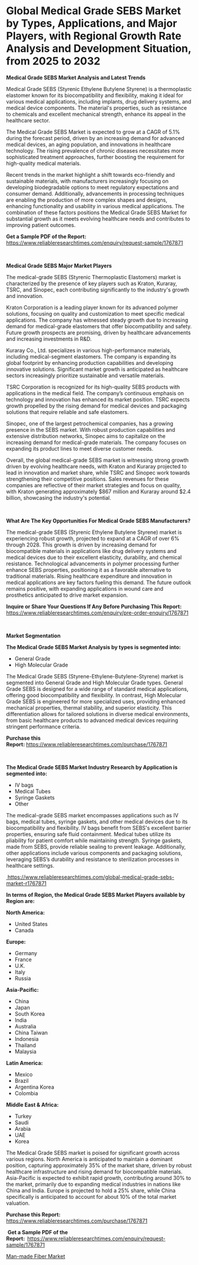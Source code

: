 <p><h1>Global Medical Grade SEBS Market by Types, Applications, and Major Players, with Regional Growth Rate Analysis and Development Situation, from 2025 to 2032</h1></p><p><strong>Medical Grade SEBS Market Analysis and Latest Trends</strong></p>
<p><p>Medical Grade SEBS (Styrenic Ethylene Butylene Styrene) is a thermoplastic elastomer known for its biocompatibility and flexibility, making it ideal for various medical applications, including implants, drug delivery systems, and medical device components. The material's properties, such as resistance to chemicals and excellent mechanical strength, enhance its appeal in the healthcare sector.</p><p>The Medical Grade SEBS Market is expected to grow at a CAGR of 5.1% during the forecast period, driven by an increasing demand for advanced medical devices, an aging population, and innovations in healthcare technology. The rising prevalence of chronic diseases necessitates more sophisticated treatment approaches, further boosting the requirement for high-quality medical materials.</p><p>Recent trends in the market highlight a shift towards eco-friendly and sustainable materials, with manufacturers increasingly focusing on developing biodegradable options to meet regulatory expectations and consumer demand. Additionally, advancements in processing techniques are enabling the production of more complex shapes and designs, enhancing functionality and usability in various medical applications. The combination of these factors positions the Medical Grade SEBS Market for substantial growth as it meets evolving healthcare needs and contributes to improving patient outcomes.</p></p>
<p><strong>Get a Sample PDF of the Report:&nbsp;</strong> <a href="https://www.reliableresearchtimes.com/enquiry/request-sample/1767871?utm_campaign=1558&utm_medium=2&utm_source=Github&utm_content=ia&utm_term=02022025&utm_id=medical-grade-sebs">https://www.reliableresearchtimes.com/enquiry/request-sample/1767871</a></p>
<p>&nbsp;</p>
<p><strong>Medical Grade SEBS Major Market Players</strong></p>
<p><p>The medical-grade SEBS (Styrenic Thermoplastic Elastomers) market is characterized by the presence of key players such as Kraton, Kuraray, TSRC, and Sinopec, each contributing significantly to the industry's growth and innovation. </p><p>Kraton Corporation is a leading player known for its advanced polymer solutions, focusing on quality and customization to meet specific medical applications. The company has witnessed steady growth due to increasing demand for medical-grade elastomers that offer biocompatibility and safety. Future growth prospects are promising, driven by healthcare advancements and increasing investments in R&D.</p><p>Kuraray Co., Ltd. specializes in various high-performance materials, including medical-segment elastomers. The company is expanding its global footprint by enhancing production capabilities and developing innovative solutions. Significant market growth is anticipated as healthcare sectors increasingly prioritize sustainable and versatile materials.</p><p>TSRC Corporation is recognized for its high-quality SEBS products with applications in the medical field. The company’s continuous emphasis on technology and innovation has enhanced its market position. TSRC expects growth propelled by the rising demand for medical devices and packaging solutions that require reliable and safe elastomers.</p><p>Sinopec, one of the largest petrochemical companies, has a growing presence in the SEBS market. With robust production capabilities and extensive distribution networks, Sinopec aims to capitalize on the increasing demand for medical-grade materials. The company focuses on expanding its product lines to meet diverse customer needs.</p><p>Overall, the global medical-grade SEBS market is witnessing strong growth driven by evolving healthcare needs, with Kraton and Kuraray projected to lead in innovation and market share, while TSRC and Sinopec work towards strengthening their competitive positions. Sales revenues for these companies are reflective of their market strategies and focus on quality, with Kraton generating approximately $867 million and Kuraray around $2.4 billion, showcasing the industry's potential.</p></p>
<p>&nbsp;</p>
<p><strong>What Are The Key Opportunities For Medical Grade SEBS Manufacturers?</strong></p>
<p><p>The medical-grade SEBS (Styrenic Ethylene Butylene Styrene) market is experiencing robust growth, projected to expand at a CAGR of over 6% through 2028. This growth is driven by increasing demand for biocompatible materials in applications like drug delivery systems and medical devices due to their excellent elasticity, durability, and chemical resistance. Technological advancements in polymer processing further enhance SEBS properties, positioning it as a favorable alternative to traditional materials. Rising healthcare expenditure and innovation in medical applications are key factors fueling this demand. The future outlook remains positive, with expanding applications in wound care and prosthetics anticipated to drive market expansion.</p></p>
<p><strong>Inquire or Share Your Questions If Any Before Purchasing This Report:</strong> <a href="https://www.reliableresearchtimes.com/enquiry/pre-order-enquiry/1767871?utm_campaign=1558&utm_medium=2&utm_source=Github&utm_content=ia&utm_term=02022025&utm_id=medical-grade-sebs">https://www.reliableresearchtimes.com/enquiry/pre-order-enquiry/1767871</a></p>
<p>&nbsp;</p>
<p><strong>Market Segmentation</strong></p>
<p><strong>The Medical Grade SEBS Market Analysis by types is segmented into:</strong></p>
<p><ul><li>General Grade</li><li>High Molecular Grade</li></ul></p>
<p><p>The Medical Grade SEBS (Styrene-Ethylene-Butylene-Styrene) market is segmented into General Grade and High Molecular Grade types. General Grade SEBS is designed for a wide range of standard medical applications, offering good biocompatibility and flexibility. In contrast, High Molecular Grade SEBS is engineered for more specialized uses, providing enhanced mechanical properties, thermal stability, and superior elasticity. This differentiation allows for tailored solutions in diverse medical environments, from basic healthcare products to advanced medical devices requiring stringent performance criteria.</p></p>
<p><strong>Purchase this Report:&nbsp;</strong><a href="https://www.reliableresearchtimes.com/purchase/1767871?utm_campaign=1558&utm_medium=2&utm_source=Github&utm_content=ia&utm_term=02022025&utm_id=medical-grade-sebs">https://www.reliableresearchtimes.com/purchase/1767871</a></p>
<p>&nbsp;</p>
<p><strong>The Medical Grade SEBS Market Industry Research by Application is segmented into:</strong></p>
<p><ul><li>IV bags</li><li>Medical Tubes</li><li>Syringe Gaskets</li><li>Other</li></ul></p>
<p><p>The medical-grade SEBS market encompasses applications such as IV bags, medical tubes, syringe gaskets, and other medical devices due to its biocompatibility and flexibility. IV bags benefit from SEBS's excellent barrier properties, ensuring safe fluid containment. Medical tubes utilize its pliability for patient comfort while maintaining strength. Syringe gaskets, made from SEBS, provide reliable sealing to prevent leakage. Additionally, other applications include various components and packaging solutions, leveraging SEBS’s durability and resistance to sterilization processes in healthcare settings.</p></p>
<p><a href="https://www.reliableresearchtimes.com/global-medical-grade-sebs-market-r1767871?utm_campaign=1558&utm_medium=2&utm_source=Github&utm_content=ia&utm_term=02022025&utm_id=medical-grade-sebs">&nbsp;https://www.reliableresearchtimes.com/global-medical-grade-sebs-market-r1767871</a></p>
<p><strong>In terms of Region, the Medical Grade SEBS Market Players available by Region are:</strong></p>
<p>
    <p> <strong> North America: </strong>
        <ul>
            <li>United States</li>
            <li>Canada</li>
        </ul>
        </p> 
    <p> <strong> Europe: </strong>
        <ul>
            <li>Germany</li>
            <li>France</li>
            <li>U.K.</li>
            <li>Italy</li>
            <li>Russia</li>
        </ul>
        </p> 
    <p> <strong> Asia-Pacific: </strong>
        <ul>
            <li>China</li>
            <li>Japan</li>
            <li>South Korea</li>
            <li>India</li>
            <li>Australia</li>
            <li>China Taiwan</li>
            <li>Indonesia</li>
            <li>Thailand</li>
            <li>Malaysia</li>
        </ul>
        </p> 
    <p> <strong> Latin America: </strong>
        <ul>
            <li>Mexico</li>
            <li>Brazil</li>
            <li>Argentina Korea</li>
            <li>Colombia</li>
        </ul>
        </p> 
    <p> <strong> Middle East & Africa: </strong>
        <ul>
            <li>Turkey</li>
            <li>Saudi</li>
            <li>Arabia</li>
            <li>UAE</li>
            <li>Korea</li>
        </ul>
    </p>
    </p>
<p><p>The Medical Grade SEBS market is poised for significant growth across various regions. North America is anticipated to maintain a dominant position, capturing approximately 35% of the market share, driven by robust healthcare infrastructure and rising demand for biocompatible materials. Asia-Pacific is expected to exhibit rapid growth, contributing around 30% to the market, primarily due to expanding medical industries in nations like China and India. Europe is projected to hold a 25% share, while China specifically is anticipated to account for about 10% of the total market valuation.</p></p>
<p><strong>Purchase this Report: </strong><a href="https://www.reliableresearchtimes.com/purchase/1767871?utm_campaign=1558&utm_medium=2&utm_source=Github&utm_content=ia&utm_term=02022025&utm_id=medical-grade-sebs">https://www.reliableresearchtimes.com/purchase/1767871</a></p>
<p>&nbsp;<strong>Get a Sample PDF of the Report:&nbsp;&nbsp;</strong><a href="https://www.reliableresearchtimes.com/enquiry/request-sample/1767871?utm_campaign=1558&utm_medium=2&utm_source=Github&utm_content=ia&utm_term=02022025&utm_id=medical-grade-sebs">https://www.reliableresearchtimes.com/enquiry/request-sample/1767871</a></p>
<p><strong></strong></p>
<p><p><a href="https://github.com/mookiesville/Market-Research-Report-List-1/blob/main/man-made-fiber-market.md?utm_campaign=1558&utm_medium=2&utm_source=Github&utm_content=ia&utm_term=02022025&utm_id=medical-grade-sebs">Man-made Fiber Market</a></p></p>